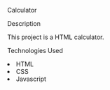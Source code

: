 Calculator

Description
<p>This project is a HTML calculator.</p> 

Technologies Used

<li>HTML</li>
<li>CSS</li>
<li>Javascript</li>
